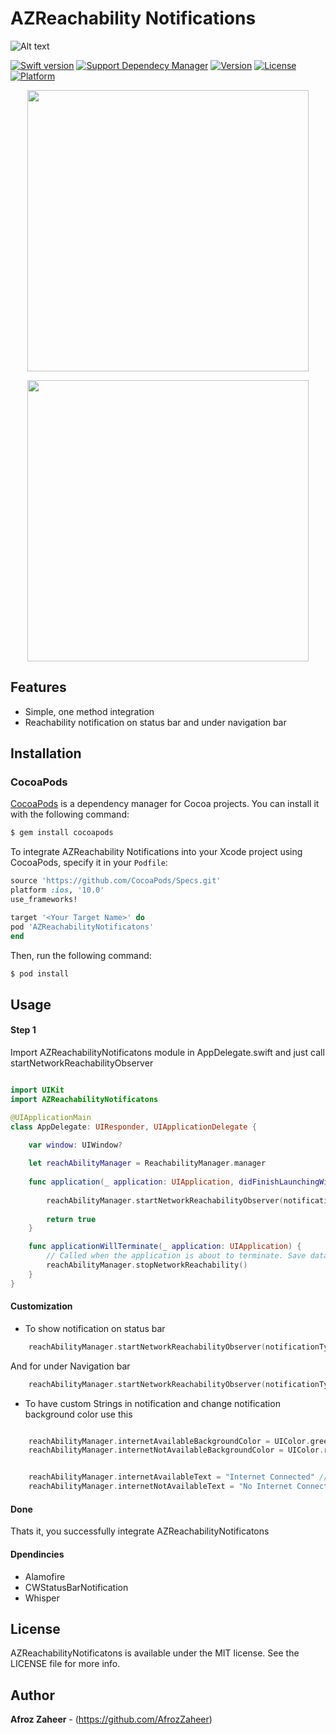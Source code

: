 # AZReachability Notifications


![Alt text](http://i.imgur.com/dV5C8JE.png"AZ-Reachability")

[![Swift version](https://img.shields.io/badge/swift-3.0-orange.svg?style=flat.svg)](https://img.shields.io/badge/swift-3.0-orange.svg?style=flat.svg)
[![Support Dependecy Manager](https://img.shields.io/badge/support-CocoaPods-red.svg?style=flat.svg)](https://img.shields.io/badge/support-CocoaPods-red.svg?style=flat.svg)
[![Version](https://img.shields.io/cocoapods/v/AZTableView.svg?style=flat)](https://cocoapods.org/pods/AZReachabilityNotificatons)
[![License](https://img.shields.io/badge/License-MIT-brightgreen.svg?style=flat.svg)](https://img.shields.io/badge/License-MIT-brightgreen.svg?style=flat.svg)
[![Platform](https://img.shields.io/badge/platform-ios-lightgrey.svg)](https://cocoapods.org/pods/AZReachabilityNotificatons)


<p align="center">
<a href="http://i.imgur.com/LnOE0b9.gif">
<img src="http://i.imgur.com/LnOE0b9.gif" height="450">
</a>
</p>

<p align="center">
<a href="http://i.imgur.com/lGBLiMm.gif">
<img src="http://i.imgur.com/lGBLiMm.gif" height="450">
</a>
</p>

## Features
* Simple, one method integration 
* Reachability notification on status bar and under navigation bar 

## Installation

### CocoaPods

[CocoaPods](http://cocoapods.org) is a dependency manager for Cocoa projects. You can install it with the following command:

```bash
$ gem install cocoapods
```


To integrate AZReachability Notifications into your Xcode project using CocoaPods, specify it in your `Podfile`:

```ruby
source 'https://github.com/CocoaPods/Specs.git'
platform :ios, '10.0'
use_frameworks!

target '<Your Target Name>' do
pod 'AZReachabilityNotificatons'
end
```

Then, run the following command:

```bash
$ pod install
```

## Usage

#### Step 1

Import AZReachabilityNotificatons module in AppDelegate.swift and just call startNetworkReachabilityObserver

```swift

import UIKit
import AZReachabilityNotificatons

@UIApplicationMain
class AppDelegate: UIResponder, UIApplicationDelegate {

    var window: UIWindow?
    
    let reachAbilityManager = ReachabilityManager.manager
    
    func application(_ application: UIApplication, didFinishLaunchingWithOptions launchOptions: [UIApplicationLaunchOptionsKey: Any]?) -> Bool {
        
        reachAbilityManager.startNetworkReachabilityObserver(notificationType: .OnStatusBar) //enum to detrmin notification type
        
        return true
    }

    func applicationWillTerminate(_ application: UIApplication) {
        // Called when the application is about to terminate. Save data if appropriate. See also applicationDidEnterBackground:.
        reachAbilityManager.stopNetworkReachability()
    }
}
```

#### Customization

* To show notification on status bar 

```swift
    reachAbilityManager.startNetworkReachabilityObserver(notificationType: .OnStatusBar) 

```
And for under Navigation bar
```swift
    reachAbilityManager.startNetworkReachabilityObserver(notificationType: .UnderNavigation)
```

* To have custom Strings in notification and change notification background color use this
```swift

    reachAbilityManager.internetAvailableBackgroundColor = UIColor.green // internet connectd 
    reachAbilityManager.internetNotAvailableBackgroundColor = UIColor.red // internet is not connected 


    reachAbilityManager.internetAvailableText = "Internet Connected" // internet is not connected
    reachAbilityManager.internetNotAvailableText = "No Internet Connection" // internet is not connected

```


#### Done
Thats it, you successfully integrate AZReachabilityNotificatons 

#### Dpendincies
* Alamofire 
* CWStatusBarNotification
* Whisper

## License

AZReachabilityNotificatons is available under the MIT license. See the LICENSE file for more info.

## Author

**Afroz Zaheer** - (https://github.com/AfrozZaheer)

